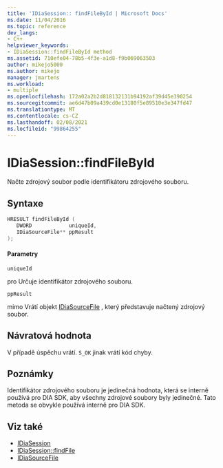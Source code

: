```yaml
---
title: 'IDiaSession:: findFileById | Microsoft Docs'
ms.date: 11/04/2016
ms.topic: reference
dev_langs:
- C++
helpviewer_keywords:
- IDiaSession::findFileById method
ms.assetid: 710efe04-78b5-4f3e-a1d8-f9b069063503
author: mikejo5000
ms.author: mikejo
manager: jmartens
ms.workload:
- multiple
ms.openlocfilehash: 172a02a2b2d818132131b94192af39d45e390254
ms.sourcegitcommit: ae6d47b09a439cd0e13180f5e89510e3e347fd47
ms.translationtype: MT
ms.contentlocale: cs-CZ
ms.lasthandoff: 02/08/2021
ms.locfileid: "99864255"
---
```

# <a name="idiasessionfindfilebyid"></a>IDiaSession::findFileById
Načte zdrojový soubor podle identifikátoru zdrojového souboru.

## <a name="syntax"></a>Syntaxe

```C++
HRESULT findFileById ( 
   DWORD            uniqueId,
   IDiaSourceFile** ppResult
);
```

#### <a name="parameters"></a>Parametry
 `uniqueId`

pro Určuje identifikátor zdrojového souboru.

 `ppResult`

mimo Vrátí objekt [IDiaSourceFile](../../debugger/debug-interface-access/idiasourcefile.md) , který představuje načtený zdrojový soubor.

## <a name="return-value"></a>Návratová hodnota
 V případě úspěchu vrátí. `S_OK` jinak vrátí kód chyby.

## <a name="remarks"></a>Poznámky
 Identifikátor zdrojového souboru je jedinečná hodnota, která se interně používá pro DIA SDK, aby všechny zdrojové soubory byly jedinečné. Tato metoda se obvykle používá interně pro DIA SDK.

## <a name="see-also"></a>Viz také
- [IDiaSession](../../debugger/debug-interface-access/idiasession.md)
- [IDiaSession::findFile](../../debugger/debug-interface-access/idiasession-findfile.md)
- [IDiaSourceFile](../../debugger/debug-interface-access/idiasourcefile.md)